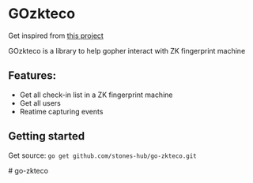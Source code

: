 # GOzkteco

Get inspired from [this project](https://github.com/fananimi/pyzk)

GOzkteco is a library to help gopher interact with ZK fingerprint machine

## Features:

- Get all check-in list in a ZK fingerprint machine
- Get all users
- Reatime capturing events

## Getting started

Get source: ```go get github.com/stones-hub/go-zkteco.git```

#   g o - z k t e c o  
 